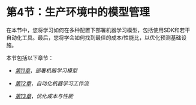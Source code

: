 # 第4节：生产环境中的模型管理

在本节中，您将学习如何在多种配置下部署机器学习模型，包括使用SDK和若干自动化工具。最后，您将学会如何找到最佳的成本/性能比，以优化预测基础设施。

本节包括以下章节：

+   [*第11章*](B17705_11_Final_JM_ePub.xhtml#_idTextAnchor237)，*部署机器学习模型*

+   [*第12章*](B17705_12_Final_JM_ePub.xhtml#_idTextAnchor260)，*自动化机器学习工作流*

+   [*第13章*](B17705_13_Final_JM_ePub.xhtml#_idTextAnchor290)，*优化成本与性能*
